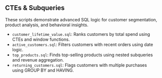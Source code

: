 ## CTEs & Subqueries

These scripts demonstrate advanced SQL logic for customer segmentation, product analysis, and behavioral insights.

- `customer_lifetime_value.sql`: Ranks customers by total spend using CTEs and window functions.
- `active_customers.sql`: Filters customers with recent orders using date logic.
- `top_products.sql`: Finds top-selling products using nested subqueries and revenue aggregation.
- `returning_customers.sql`: Flags customers with multiple purchases using GROUP BY and HAVING.

